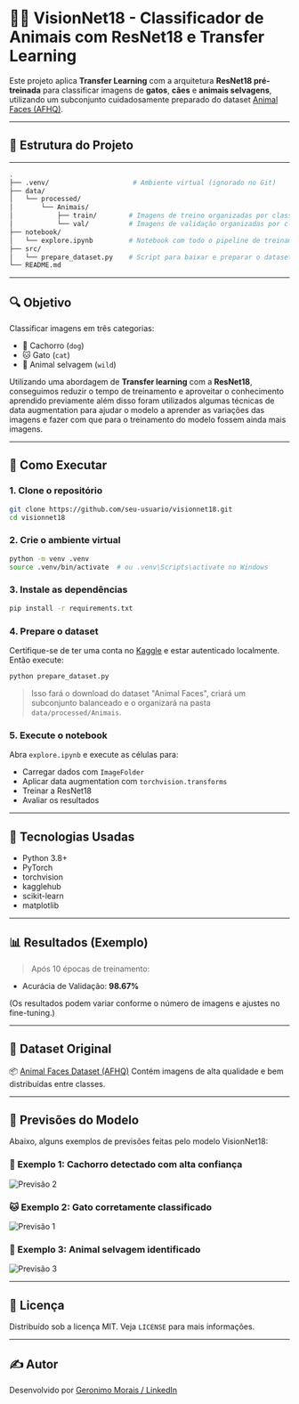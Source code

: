 
# 🐶🐱 VisionNet18 - Classificador de Animais com ResNet18 e Transfer Learning

Este projeto aplica **Transfer Learning** com a arquitetura **ResNet18 pré-treinada** para classificar imagens de **gatos**, **cães** e **animais selvagens**, utilizando um subconjunto cuidadosamente preparado do dataset [Animal Faces (AFHQ)](https://www.kaggle.com/datasets/andrewmvd/animal-faces).

---

## 📁 Estrutura do Projeto
---
```bash
.
├── .venv/                     # Ambiente virtual (ignorado no Git)
├── data/
│   └── processed/
│       └── Animais/
│           ├── train/        # Imagens de treino organizadas por classe
│           └── val/          # Imagens de validação organizadas por classe
├── notebook/
│   └── explore.ipynb         # Notebook com todo o pipeline de treinamento
├── src/
│   └── prepare_dataset.py    # Script para baixar e preparar o dataset
└── README.md
```
---

## 🔍 Objetivo

Classificar imagens em três categorias:
- 🐶 Cachorro (`dog`)
- 🐱 Gato (`cat`)
- 🐯 Animal selvagem (`wild`)

Utilizando uma abordagem de **Transfer learning** com a **ResNet18**, conseguimos reduzir o tempo de treinamento e aproveitar o conhecimento aprendido previamente além disso foram utilizados algumas técnicas de data augmentation para ajudar o modelo a aprender as variações das imagens e fazer com que para o treinamento do modelo fossem ainda mais imagens.

---

## 🚀 Como Executar

### 1. Clone o repositório
```bash
git clone https://github.com/seu-usuario/visionnet18.git
cd visionnet18
````

### 2. Crie o ambiente virtual

```bash
python -m venv .venv
source .venv/bin/activate  # ou .venv\Scripts\activate no Windows
```

### 3. Instale as dependências

```bash
pip install -r requirements.txt
```

### 4. Prepare o dataset

Certifique-se de ter uma conta no [Kaggle](https://www.kaggle.com/) e estar autenticado localmente. Então execute:

```bash
python prepare_dataset.py
```

> Isso fará o download do dataset "Animal Faces", criará um subconjunto balanceado e o organizará na pasta `data/processed/Animais`.

### 5. Execute o notebook

Abra `explore.ipynb` e execute as células para:

* Carregar dados com `ImageFolder`
* Aplicar data augmentation com `torchvision.transforms`
* Treinar a ResNet18
* Avaliar os resultados

---

## 🧠 Tecnologias Usadas

* Python 3.8+
* PyTorch
* torchvision
* kagglehub
* scikit-learn
* matplotlib

---

## 📊 Resultados (Exemplo)

> Após 10 épocas de treinamento:

* Acurácia de Validação: **98.67%**

(Os resultados podem variar conforme o número de imagens e ajustes no fine-tuning.)

---

## 📂 Dataset Original

📦 [Animal Faces Dataset (AFHQ)](https://www.kaggle.com/datasets/andrewmvd/animal-faces)
Contém imagens de alta qualidade e bem distribuídas entre classes.

---

## 📸 Previsões do Modelo

Abaixo, alguns exemplos de previsões feitas pelo modelo VisionNet18:

### 🐶 Exemplo 1: Cachorro detectado com alta confiança
![Previsão 2](https://i.imgur.com/knSEorY.png)

### 🐱 Exemplo 2: Gato corretamente classificado
![Previsão 1](https://i.imgur.com/vfqLGrB.png)

### 🐯 Exemplo 3: Animal selvagem identificado
![Previsão 3](https://i.imgur.com/xVv8Z8n.png)

---

## 📜 Licença

Distribuído sob a licença MIT. Veja `LICENSE` para mais informações.

---

## ✍️ Autor

Desenvolvido por [Geronimo Morais / LinkedIn](https://www.linkedin.com/in/geronimoneto/)


